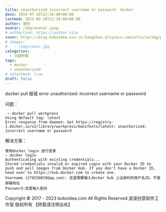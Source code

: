 ```yaml
---
title: unauthorized incorrect username or password  docker
date: 2019-07-26T22:34:00+08:00
lastmod: 2021-09-28T22:34:00+08:00
author: 胡巴
avatar: /img/avatar.jpeg
# authorlink: https://author.site
cover: https://blog-boboidea.oss-cn-hangzhou.aliyuncs.com/article/img/posts/unauthorized incorrect username or password  docker.jpg
# images:
#   - /img/cover.jpg
categories:
  - 问题积累
tags:
  - docker
  - unauthorized
# nolastmod: true
draft: false
---
```


docker pull 报错 error unauthorized: incorrect username or password

<!--more-->

问题：

     ~ docker pull workpress
    Using default tag: latest
    Error response from daemon: Get https://registry- 1.docker.io/v2/library/workpress/manifests/latest: unauthorized: incorrect username or password

解决方案：

    使用docker login 进行登录
    ~ docker login
    Authenticating with existing credentials...
    Stored credentials invalid or expired Login with your Docker ID to push and pull images from Docker Hub. If you don't have a Docker ID, head over to https://hub.docker.com to create one.
    Username (279250819@qq.com): 这里需要输入docker hub 上注册时的用户名ID，不是邮箱地址
    Password:这里输入密码

<!--declare-declare-->

Copyright &copy; 2017 - 2023 boboidea.com All Rights Reserved 波波创意软件工作室 版权所有 【转载请注明出处】
